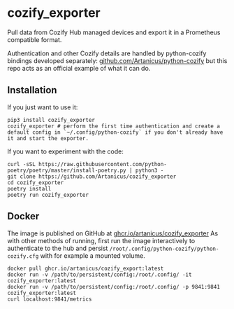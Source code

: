 # cozify_exporter
Pull data from Cozify Hub managed devices and export it in a Prometheus compatible format.

Authentication and other Cozify details are handled by python-cozify bindings developed separately: [github.com/Artanicus/python-cozify](https://github.com/Artanicus/python-cozify) but this repo acts as an official example of what it can do.

## Installation

If you just want to use it:
```
pip3 install cozify_exporter
cozify_exporter # perform the first time authentication and create a default config in `~/.config/python-cozify` if you don't already have it and start the exporter.
```

If you want to experiment with the code:
```
curl -sSL https://raw.githubusercontent.com/python-poetry/poetry/master/install-poetry.py | python3 -
git clone https://github.com/Artanicus/cozify_exporter
cd cozify_exporter
poetry install
poetry run cozify_exporter
```

## Docker

The image is published on GitHub at [ghcr.io/artanicus/cozify_exporter](https://ghcr.io/artanicus/cozify_exporter) As with other methods of running, first run the image interactively to authenticate to the hub and persist `/root/.config/python-cozify/python-cozify.cfg` with for example a mounted volume.
```
docker pull ghcr.io/artanicus/cozify_export:latest
docker run -v /path/to/persistent/config:/root/.config/ -it cozify_exporter:latest
docker run -v /path/to/persistent/config:/root/.config/ -p 9841:9841 cozify_exporter:latest
curl localhost:9841/metrics
```
